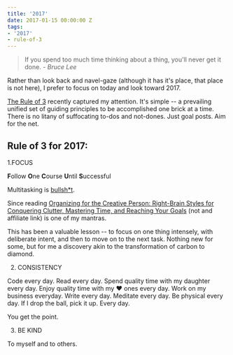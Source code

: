 ```yaml
---
title: '2017'
date: 2017-01-15 00:00:00 Z
tags:
- '2017'
- rule-of-3
---
```


> If you spend too much time thinking about a thing, you'll never get it done. *- Bruce Lee*


Rather than look back and navel-gaze (although it has it's place, that place is not here), I prefer to focus on today and look toward 2017.

[The Rule of 3](http://www.artofmanliness.com/2017/01/09/work-deliberately-instead-reactively-rule-3/) recently captured my attention. It's simple -- a prevailing unified set of guiding principles to be accomplished one brick at a time. There is no litany of suffocating to-dos and not-dones. Just goal posts. Aim for the net.

## Rule of 3 for 2017:

1.FOCUS

**F**ollow **O**ne **C**ourse **U**ntil **S**uccessful

Multitasking is [bullsh*t](http://apa.org/research/action/multitask.aspx).

Since reading [Organizing for the Creative Person: Right-Brain Styles for Conquering Clutter, Mastering Time, and Reaching Your Goals](https://www.amazon.com/Organizing-Creative-Person-Right-Brain-Conquering/dp/0517881640/ref=la_B000AR9DUG_1_1?s=books&ie=UTF8&qid=1484261866&sr=1-1) (not and affiliate link) is one of my mantras.

This has been a valuable lesson -- to focus on one thing intensely, with deliberate intent, and then to move on to the next task. Nothing new for some, but for me a discovery akin to the transformation of carbon to diamond.

2. CONSISTENCY

Code every day. Read every day. Spend quality time with my daughter every day. Enjoy quality time with my ♥️ ones every day. Work on my business everyday. Write every day. Meditate every day. Be physical every day. If I drop the ball, pick it up. Every day.

You get the point.

3. BE KIND

To myself and to others.